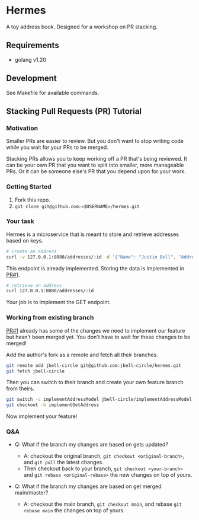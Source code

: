 # Hermes

A toy address book.
Designed for a workshop on PR stacking.

## Requirements

- golang v1.20

## Development

See Makefile for available commands.

## Stacking Pull Requests (PR) Tutorial

### Motivation

Smaller PRs are easier to review.
But you don't want to stop writing code while you wait for your PRs to be merged.

Stacking PRs allows you to keep working off a PR that's being reviewed.
It can be your own PR that you want to split into smaller, more manageable PRs.
Or it can be someone else's PR that you depend upon for your work.

### Getting Started

1. Fork this repo.
2. `git clone git@github.com:<$USERNAME>/hermes.git`

### Your task

Hermes is a microservice that is meant to store and retrieve addresses based on keys.

```sh
# create an address
curl -v 127.0.0.1:8080/addresses/:id -d '{"Name": "Justin Bell", "Address1": "99 High St", "City": "Boston", "State": "MA", "ZipCode": "02110"}'
```

This endpoint is already implemented.
Storing the data is implemented in [PR#1](https://github.com/jbell-circle/hermes/pull/1).

```sh
# retrieve an address
curl 127.0.0.1:8080/addresses/:id
```

Your job is to implement the GET endpoint.

### Working from existing branch

[PR#1](https://github.com/jbell-circle/hermes/pull/1) already has some of the changes we need to implement our feature but hasn't been merged yet.
You don't have to wait for these changes to be merged!

Add the author's fork as a remote and fetch all their branches.

```sh
git remote add jbell-circle git@github.com:jbell-circle/hermes.git
git fetch jbell-circle
```

Then you can switch to their branch and create your own feature branch from theirs.

```sh
git switch -c implementAddressModel jbell-circle/implementAddressModel
git checkout -b implementGetAddress
```

Now implement your feature!

### Q&A

- Q: What if the branch my changes are based on gets updated?
  - A: checkout the original branch, `git checkout <original-branch>`, and `git pull` the latest changes.
  - Then checkout back to your branch, `git checkout <your-branch>` and `git rebase <original-rebase>` the new changes on top of yours.

- Q: What if the branch my changes are based on get merged main/master?
  - A: checkout the main branch, `git checkout main`, and rebase `git rebase main` the changes on top of yours.